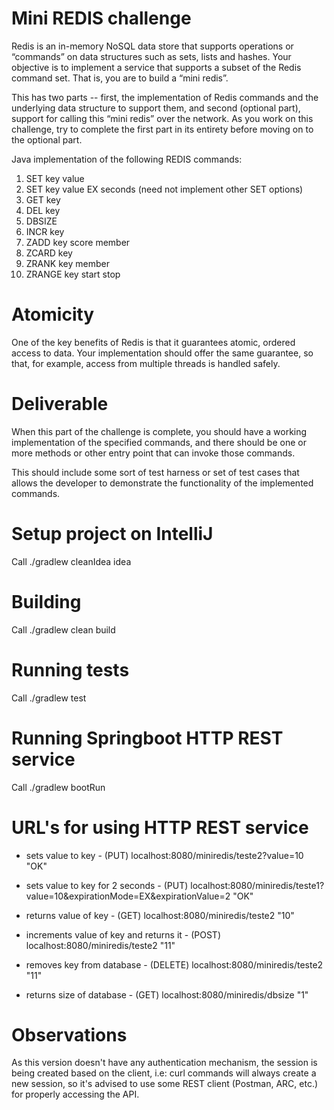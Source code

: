 # Mini REDIS challenge

Redis is an in-memory NoSQL data store that supports operations or “commands” on data structures
such as sets, lists and hashes. Your objective is to implement a service that supports a subset of the
Redis command set. That is, you are to build a “mini redis”.

This has two parts -- first, the implementation of Redis commands and the underlying data structure to
support them, and second (optional part), support for calling this “mini redis” over the network.
As you work on this challenge, try to complete the first part in its entirety before moving on to the
optional part.

Java implementation of the following REDIS commands:

1. SET key value
2. SET key value EX seconds (need not implement other SET options)
3. GET key
4. DEL key
5. DBSIZE
6. INCR key
7. ZADD key score member
8. ZCARD key
9. ZRANK key member
10. ZRANGE key start stop

# Atomicity
One of the key benefits of Redis is that it guarantees atomic, ordered access to data. Your
implementation should offer the same guarantee, so that, for example, access from multiple threads is
handled safely.

# Deliverable
When this part of the challenge is complete, you should have a working implementation of the specified
commands, and there should be one or more methods or other entry point that can invoke those
commands.

This should include some sort of test harness or set of test cases that allows the developer to
demonstrate the functionality of the implemented commands.

# Setup project on IntelliJ
Call ./gradlew cleanIdea idea

# Building
Call ./gradlew clean build

# Running tests
Call ./gradlew test

# Running Springboot HTTP REST service
Call ./gradlew bootRun

# URL's for using HTTP REST service
- sets value to key -                       (PUT)       localhost:8080/miniredis/teste2?value=10
"OK"

- sets value to key for 2 seconds -         (PUT)       localhost:8080/miniredis/teste1?value=10&expirationMode=EX&expirationValue=2
"OK"

- returns value of key -                    (GET)       localhost:8080/miniredis/teste2
"10"

- increments value of key and returns it -  (POST)      localhost:8080/miniredis/teste2
"11"

- removes key from database -               (DELETE)    localhost:8080/miniredis/teste2
"11"

- returns size of database -                (GET)       localhost:8080/miniredis/dbsize
"1"

# Observations
As this version doesn't have any authentication mechanism, the session is being created based on the client, i.e: curl commands will always create a new session, so it's advised to use some REST client (Postman, ARC, etc.) for properly accessing the API.